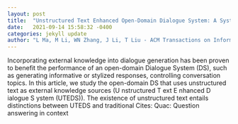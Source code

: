 ```yaml
---
layout: post
title:  "Unstructured Text Enhanced Open-Domain Dialogue System: A Systematic Survey"
date:   2021-09-14 15:58:32 -0400
categories: jekyll update
author: "L Ma, M Li, WN Zhang, J Li, T Liu - ACM Transactions on Information Systems (TOIS), 2021"
---
```

Incorporating external knowledge into dialogue generation has been proven to benefit the performance of an open-domain Dialogue System (DS), such as generating informative or stylized responses, controlling conversation topics. In this article, we study the open-domain DS that uses unstructured text as external knowledge sources (U nstructured T ext E nhanced D ialogue S ystem (UTEDS)). The existence of unstructured text entails distinctions between UTEDS and traditional Cites: Quac: Question answering in context